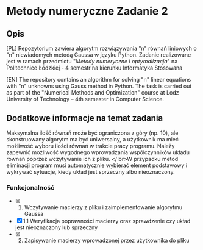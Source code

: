 # Metody numeryczne Zadanie 2
## Opis
[PL]
Repozytorium zawiera algorytm rozwiązywania "n" równań liniowych o "n" niewiadomych metodą Gaussa w języku Python. Zadanie realizowane jest w ramach przedmiotu "*Metody numeryczne i optymalizacja*" na Politechnice Łódzkiej - 4 semestr na kierunku Informatyka Stosowana

[EN]
The repository contains an algorithm for solving "n" linear equations with "n" unknowns using Gauss method in Python. The task is carried out as part of the "Numerical Methods and Optimization" course at Lodz University of Technology – 4th semester in Computer Science.

## Dodatkowe informacje na temat zadania
Maksymalna ilość równań może być ograniczona z góry (np. 10), ale skonstruowany algorytm ma być uniwersalny, a użytkownik ma mieć możliwość wyboru ilości równań w trakcie pracy programu. Należy zapewnić możliwość wygodnego wprowadzania współczynników układu równań poprzez wczytywanie ich z pliku.
</ br>W przypadku metod eliminacji program musi automatycznie wybierać element podstawowy i wykrywać sytuacje, kiedy układ jest sprzeczny albo nieoznaczony.

### Funkcjonalność
- [x] 1. Wczytywanie macierzy z pliku i zaimplementowanie algorytmu Gaussa
- [x] 1.1 Weryfikacja poprawności macierzy oraz sprawdzenie czy układ jest nieoznaczony lub sprzeczny
- [x] 2. Zapisywanie macierzy wprowadzonej przez użytkownika do pliku 
